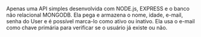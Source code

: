Apenas uma API simples desenvolvida com NODE.js, EXPRESS e o banco não relacional MONGODB.
Ela pega e armazena o nome, idade, e-mail, senha do User e é possível marca-lo como ativo ou inativo.
Ela usa o e-mail como chave primária para verificar se o usuário já existe ou não.

